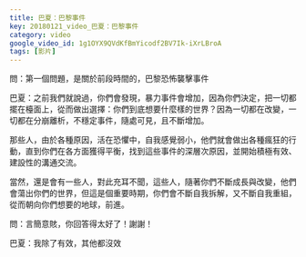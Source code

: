 ```yaml
---
title: 巴夏：巴黎事件
key: 20180121_video_巴夏：巴黎事件
category: video
google_video_id: 1g1OYX9QVdKfBmYicodf2BV7Ik-iXrLBroA
tags: [影片]
---
```


問：第一個問題，是關於前段時間的，巴黎恐怖襲擊事件

巴夏：之前我們就說過，你們會發現，暴力事件會增加，因為你們決定，把一切都擺在檯面上，從而做出選擇：你們到底想要什麼樣的世界？因為一切都在改變，一切都在分崩離析，不穩定事件，隨處可見，且不斷增加。

那些人，由於各種原因，活在恐懼中，自我感覺弱小，他們就會做出各種瘋狂的行動，直到你們在各方面獲得平衡，找到這些事件的深層次原因，並開始積極有效、建設性的溝通交流。

當然，還是會有一些人，對此充耳不聞，這些人，隨著你們不斷成長與改變，他們會蕩出你們的世界，但這是個重要時期，你們會不斷自我拆解，又不斷自我重組，從而朝向你們想要的地球，前進。

問：言簡意賅，你回答得太好了！謝謝！

巴夏：我除了有效，其他都沒效
